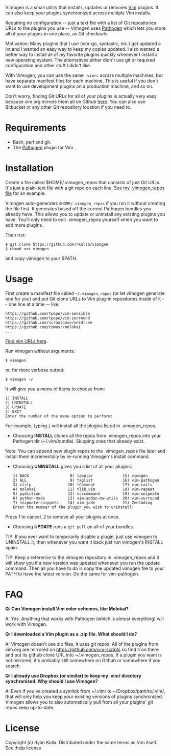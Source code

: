 Vimogen is a small utility that installs, updates or removes <a href="http://www.vim.org/">Vim</a> plugins. It can also keep your plugins synchronized across multiple Vim installs.

Requiring no configuration -- just a text file with a list of Git repositories URLs to the plugins you use -- Vimogen uses <a href="https://github.com/tpope/vim-pathogen/">Pathogen</a> which lets you store all of your plugins in one place, as Git checkouts.

Motivation: Many plugins that I use (vim-go, syntastic, etc.) get updated a lot and I wanted an easy way to keep my copies updated. I also wanted a better way to install all of my favorite plugins quickly whenever I install a new operating system. The alternatives either didn't use git or required configuration and other stuff I didn't like. 

With Vimogen, you can use the same `.vimrc` across multiple machines, but have separate manifest files for each machine. This is useful if you don't want to use development plugins on a production machine, and so on.

Don't worry, finding Git URLs for all of your plugins is actually very easy 
because vim.org mirrors them all on Github <a href="https://github.com/vim-scripts">here</a>.
You can also use Bitbucket or any other Git repository location if you need to.

Requirements
============
* Bash, perl and git.
* The [Pathogen](https://github.com/tpope/vim-pathogen/ "Pathogen") plugin for Vim.

Installation
============
Create a file called $HOME/.vimogen_repos that consists of just Git URLs. It's just a plain-text file with a git repo on each line. See [my .vimogen_repos file](https://github.com/rkulla/vimrc/blob/master/.vimogen_repos) for an example.

Vimogen auto-generates `$HOME/.vimogen_repos` if you run it
without creating the file first. It generates based off the
current Pathogen bundles you already have. This allows you to
update or uninstall any existing plugins you have. You'll only need
to edit .vimogen_repos yourself when you want to add more plugins.

Then run:

    $ git clone https://github.com/rkulla/vimogen
    $ chmod u+x vimogen
    
and copy vimogen to your $PATH.

Usage
=====
First create a manifest file called `~/.vimogen_repos`
(or let vimogen generate one for you) and put Git clone URLs to Vim plug-in
repositories inside of it -- one line at a time -- like:
    
    https://github.com/tpope/vim-sensible
    https://github.com/tpope/vim-surround
    https://github.com/scrooloose/nerdtree
    https://github.com/tomasr/molokai
    ...

<a href="https://github.com/vim-scripts">Find vim URLs here</a>.

Run vimogen without arguments:

    $ vimogen

or, for more verbose output:

    $ vimogen -v

It will give you a menu of items to choose from:

    1) INSTALL
    2) UNINSTALL
    3) UPDATE
    4) EXIT
    Enter the number of the menu option to perform:

For example, typing `1` will install all the plugins listed in .vimogen_repos.

*    Choosing __INSTALL__ clones all the repos from .vimogen_repos into your Pathogen dir (~/.vim/bundle).
Skipping ones that already exist. 

Note: You can append new plugin repos to the .vimogen_repos file later and install them incrementally by re-running Vimogen's install command.

*    Choosing __UNINSTALL__ gives you a list of all your plugins:

         1) BACK                  8) tabular             15) vimogen
         2) ALL                   9) taglist             16) vim-pathogen
         3) ctrlp                10) tComment            17) vim-rails
         4) molokai              11) tlib_vim            18) vim-repeat
         5) pydiction            12) vcscommand          19) vim-snipmate
         6) python-mode          13) vim-addon-mw-utils  20) vim-surround
         7) snipmate-snippets    14) vim-jade            21) ZenCoding
         Enter the number of the plugin you wish to uninstall:

Press 1 to cancel. 2 to remove all your plugins at once.
    
*    Choosing __UPDATE__ runs a `git pull` on all of your bundles. 

TIP: If you ever want to temporarily disable a plugin, just use vimogen to UNINSTALL it, 
then whenever you want it back just run vimogen's INSTALL again.

TIP: Keep a reference to the vimogen repository in .vimogen_repos and it will show you
if a new version was updated whenever you run the update command. Then all you have to do is
copy the updated vimogen file to your PATH to have the latest version. Do the same for
vim-pathogen.

FAQ
===
__Q: Can Vimogen install Vim color schemes, like Molokai?__

A: Yes. Anything that works with Pathogen (which is almost everything)
will work with Vimogen.

__Q: I downloaded a Vim plugin as a .zip file. What should I do?__

A: Vimogen doesn't use zip files, it uses git repos. All of
the plugins from vim.org are mirrored on https://github.com/vim-scripts so
find it on there and put its github clone URL into ~/.vimogen_repos. If
a plugin you want is not mirrored, it's probably still somewhere on Github
or somewhere if you search.

__Q: I already use Dropbox (or similar) to keep my .vim/ directory synchronized. 
Why should I use Vimogen?__

A: Even if you've created a symlink from ~/.vim/ to ~/Dropbox/path/to/.vim/, that
will only help you keep your existing versions of plugins synchronized. Vimogen 
allows you to also automatically pull from all your plugins' git repos keep up-to-date.

License
=======
Copyright (c) Ryan Kulla. Distributed under the same terms as Vim itself. See :help license
